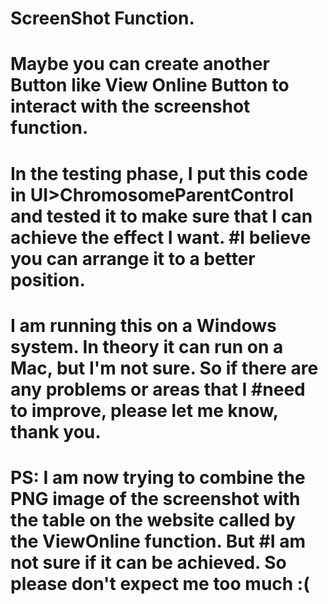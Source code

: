 # ScreenShot Function.
# Maybe you can create another Button like View Online Button to interact with the screenshot function.
# In the testing phase, I put this code in UI>ChromosomeParentControl and tested it to make sure that I can achieve the effect I want. #I believe you can arrange it to a better position.
# I am running this on a Windows system. In theory it can run on a Mac, but I'm not sure. So if there are any problems or areas that I #need to improve, please let me know, thank you.
# PS: I am now trying to combine the PNG image of the screenshot with the table on the website called by the ViewOnline function. But #I am not sure if it can be achieved. So please don't expect me too much :(
